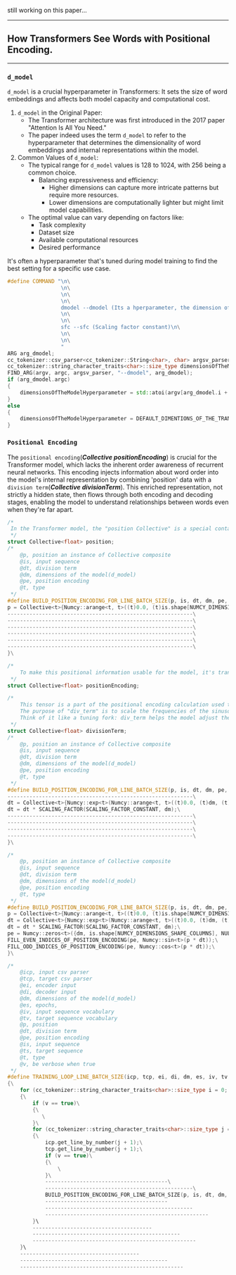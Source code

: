 still working on this paper...


---
## How Transformers See Words with Positional Encoding.
---
### `d_model`
`d_model` is a crucial hyperparameter in Transformers: It sets the size of word embeddings and affects both model capacity and computational cost.
1.  `d_model` in the Original Paper:
    - The Transformer architecture was first introduced in the 2017 paper "Attention Is All You Need."
    - The paper indeed uses the term `d_model` to refer to the hyperparameter that determines the dimensionality of word embeddings and internal representations within the model.
2. Common Values of `d_model`:
    - The typical range for `d_model` values is 128 to 1024, with 256 being a common choice.
        - Balancing expressiveness and efficiency: 
            - Higher dimensions can capture more intricate patterns but require more resources.
            - Lower dimensions are computationally lighter but might limit model capabilities.
    - The optimal value can vary depending on factors like:
        - Task complexity
        - Dataset size
        - Available computational resources
        - Desired performance

It's often a hyperparameter that's tuned during model training to find the best setting for a specific use case.
```C++
#define COMMAND "\n\
                 \n\
                 \n\
                 \n\
                 dmodel --dmodel (Its a hperparameter, the dimension of the model)\n\
                 \n\
                 \n\
                 sfc --sfc (Scaling factor constant)\n\
                 \n\
                 \n\
                 "
ARG arg_dmodel;
cc_tokenizer::csv_parser<cc_tokenizer::String<char>, char> argsv_parser(cc_tokenizer::String<char>(COMMAND));
cc_tokenizer::string_character_traits<char>::size_type dimensionsOfTheModelHyperparameter;
FIND_ARG(argv, argc, argsv_parser, "--dmodel", arg_dmodel);
if (arg_dmodel.argc) 
{
    dimensionsOfTheModelHyperparameter = std::atoi(argv[arg_dmodel.i + 1]);   
}
else
{
    dimensionsOfTheModelHyperparameter = DEFAULT_DIMENTIONS_OF_THE_TRANSFORMER_MODEL_HYPERPARAMETER;
}
```

### ```Positional Encoding```
The `positional encoding`(___Collective<float> positionEncoding___)  is crucial for the Transformer model, which lacks the inherent order awareness of recurrent neural networks. This encoding injects information about word order into the model's internal representation by combining 'position' data with a `division term`(___Collective<float> divisionTerm___). This enriched representation, not strictly a hidden state, then flows through both encoding and decoding stages, enabling the model to understand relationships between words even when they're far apart.

```C++
/*
 In the Transformer model, the "position Collective" is a special container that stores the positions of each word in a sentence. It's like a map that tells the model where each word is located. This information is crucial because it helps the model understand the order of words, which is essential for understanding meaning.
 */
struct Collective<float> position;
/*
    @p, position an instance of Collective composite
    @is, input sequence
    @dt, division term
    @dm, dimensions of the model(d_model)
    @pe, position encoding
    @t, type
 */
#define BUILD_POSITION_ENCODING_FOR_LINE_BATCH_SIZE(p, is, dt, dm, pe, t) {\
p = Collective<t>{Numcy::arange<t, t>((t)0.0, (t)is.shape[NUMCY_DIMENSIONS_SHAPE_COLUMNS], (t)1.0, {1, is.shape[NUMCY_DIMENSIONS_SHAPE_COLUMNS], NULL, NULL}), {1, is.shape[NUMCY_DIMENSIONS_SHAPE_COLUMNS], NULL, NULL}};\
-----------------------------------------------------------\
-----------------------------------------------------------\
-----------------------------------------------------------\
-----------------------------------------------------------\
-----------------------------------------------------------\
-----------------------------------------------------------\
}\
```
```C++
/*
    To make this positional information usable for the model, it's transformed into a special kind of code/tensor called "positional encoding." It's like a secret language that tells the model about word order in a way it can understand. The model creates this code/tensor by doing a math trick: it multiplies the position Collective with another Collective called "divisionTerm." This multiplication creates the positional encoding, which is then used by the model to capture the relationships between words in a sentence, even if they're far apart.
 */
struct Collective<float> positionEncoding; 
```
```C++
/*
    This tensor is a part of the positional encoding calculation used to provide the model with information about the positions of tokens in the input sequence.
    The purpose of "div_term" is to scale the frequencies of the sinusoidal functions. It does that by working as divisor when computing the sine and cosine values for positional encodings.
    Think of it like a tuning fork: div_term helps the model adjust the frequencies of certain mathematical waves, called sine and cosine waves, to match the positions of words in a sentence. This tuning process is crucial because it allows the model to capture relationships between words that are far apart, making it better at understanding long and complex sentences.
 */
struct Collective<float> divisionTerm;
/*
    @p, position an instance of Collective composite
    @is, input sequence
    @dt, division term
    @dm, dimensions of the model(d_model)
    @pe, position encoding
    @t, type
 */
#define BUILD_POSITION_ENCODING_FOR_LINE_BATCH_SIZE(p, is, dt, dm, pe, t) {\
-----------------------------------------------------------\
dt = Collective<t>{Numcy::exp<t>(Numcy::arange<t, t>((t)0.0, (t)dm, (t)2.0, {dm/2, 1, NULL, NULL}), dm/2), {dm/2, 1, NULL, NULL}};\
dt = dt * SCALING_FACTOR(SCALING_FACTOR_CONSTANT, dm);\
-----------------------------------------------------------\
-----------------------------------------------------------\
-----------------------------------------------------------\
-----------------------------------------------------------\
}\
```
```C++
/*
    @p, position an instance of Collective composite
    @is, input sequence
    @dt, division term
    @dm, dimensions of the model(d_model)
    @pe, position encoding
    @t, type
 */
#define BUILD_POSITION_ENCODING_FOR_LINE_BATCH_SIZE(p, is, dt, dm, pe, t) {\
p = Collective<t>{Numcy::arange<t, t>((t)0.0, (t)is.shape[NUMCY_DIMENSIONS_SHAPE_COLUMNS], (t)1.0, {1, is.shape[NUMCY_DIMENSIONS_SHAPE_COLUMNS], NULL, NULL}), {1, is.shape[NUMCY_DIMENSIONS_SHAPE_COLUMNS], NULL, NULL}};\
dt = Collective<t>{Numcy::exp<t>(Numcy::arange<t, t>((t)0.0, (t)dm, (t)2.0, {dm/2, 1, NULL, NULL}), dm/2), {dm/2, 1, NULL, NULL}};\
dt = dt * SCALING_FACTOR(SCALING_FACTOR_CONSTANT, dm);\
pe = Numcy::zeros<t>({dm, is.shape[NUMCY_DIMENSIONS_SHAPE_COLUMNS], NULL, NULL});\
FILL_EVEN_INDICES_OF_POSITION_ENCODING(pe, Numcy::sin<t>(p * dt));\
FILL_ODD_INDICES_OF_POSITION_ENCODING(pe, Numcy::cos<t>(p * dt));\
}\

/*
    @icp, input csv parser
    @tcp, target csv parser
    @ei, encoder input
    @di, decoder input
    @dm, dimensions of the model(d_model)
    @es, epochs, 
    @iv, input sequence vocabulary
    @tv, target sequence vocabulary
    @p, position
    @dt, division term
    @pe, position encoding
    @is, input sequence
    @ts, target sequence
    @t, type
    @v, be verbose when true
 */
#define TRAINING_LOOP_LINE_BATCH_SIZE(icp, tcp, ei, di, dm, es, iv, tv, p, dt, pe, is, ts, t, v)\
{\
    for (cc_tokenizer::string_character_traits<char>::size_type i = 0; i < es; i++)\
    {\
        if (v == true)\
        {\
           \
        }\
        for (cc_tokenizer::string_character_traits<char>::size_type j = 0; j < iv.get_number_of_lines(); j++)\
        {\
            icp.get_line_by_number(j + 1);\
            tcp.get_line_by_number(j + 1);\
            if (v == true)\
            {\
                \
            }\
            ---------------------------------------\
            -----------------------------------------------\
            BUILD_POSITION_ENCODING_FOR_LINE_BATCH_SIZE(p, is, dt, dm, pe, t);\
            ---------------------------------------
            -----------------------------------------------
            ----------------------------------------------------
        }\
        --------------------------------------
        -----------------------------------------------
        ----------------------------------------------------
    }\
    --------------------------------------
    -----------------------------------------------
    ----------------------------------------------------
```